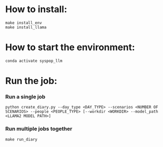 


# How to install:
```
make install_env
make install_llama
```

# How to start the environment:
```
conda activate syspop_llm
```

# Run the job:
### Run a single job
```
python create_diary.py --day_type <DAY_TYPE> --scenarios <NUMBER OF SCENARIOS> --people <PEOPLE_TYPE> [--workdir <WORKDIR> --model_path <LLAMA2 MODEL PATH>]
```

### Run multiple jobs together
```
make run_diary
```